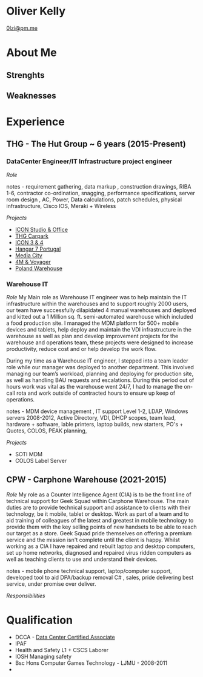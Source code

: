 # Oliver Kelly
0lzi@pm.me 

# About Me

## Strenghts

## Weaknesses

# Experience

## THG - The Hut Group ~ 6 years (2015-Present)

### DataCenter Engineer/IT Infrastructure project engineer

*Role*

notes - requirement gathering, data markup , construction drawings, RIBA 1-6, contractor co-ordination, snagging, performance specifications, server room design , AC, Power, Data calculations, patch schedules, physical infrastructure, Cisco IOS, Meraki + Wireless


*Projects*
- [ICON Studio & Office](Projects/ICON-Studio-Office.md)
- [THG Carpark](Projects/THG-Carpark.md)
- [ICON 3 & 4](Projects/ICON-3-4.md)
- [Hangar 7 Portugal](Projects/Hangar-7-Portugal.md)
- [Media City](Projects/Media-City.md)
- [4M & Voyager](Projects/4M-Voyager.md)
- [Poland Warehouse](Projects/Poland-Warehouse.md)

### Warehouse IT

*Role*
My Main role as Warehouse IT engineer was to help maintain the IT infrastructure within the warehouses and to support roughly 2000 users, our team have successfully dilapidated 4 manual warehouses and deployed and kitted out a 1 Million sq. ft. semi-automated warehouse which included a food production site. I managed the MDM platform for 500+ mobile devices and tablets, help deploy and maintain the VDI infrastructure in the warehouse as well as plan and develop improvement projects for the warehouse and operations team, these projects were designed to increase productivity, reduce cost and or help develop the work flow.

During my time as a Warehouse IT engineer, I stepped into a team leader role while our manager was deployed to another department. This involved managing our team’s workload, planning and deploying for production site, as well as handling BAU requests and escalations. During this period out of hours work was vital as the warehouse went 24/7, I had to manage the on-call rota and work outside of contracted hours to ensure up keep of operations.


notes - MDM device management , IT support Level 1-2, LDAP, Windows servers 2008-2012, Active Directory, VDI, DHCP scopes, team lead, hardware + software, lable printers, laptop builds, new starters, PO's + Quotes, COLOS, PEAK planning, 

*Projects*

- SOTI MDM 
- COLOS Label Server


## CPW - Carphone Warehouse (2021-2015)

*Role*
My role as a Counter Intelligence Agent (CIA) is to be the front line of technical support for Geek Squad within Carphone Warehouse. The main duties are to provide technical support and assistance to clients with their technology, be it mobile, tablet or desktop. Work as part of a team and to aid training of colleagues of the latest and greatest in mobile technology to provide them with the key selling points of new handsets to be able to reach our target as a store. Geek Squad pride themselves on offering a premium service and the mission isn't complete until the client is happy.
Whilst working as a CIA I have repaired and rebuilt laptop and desktop computers, set up home networks, diagnosed and repaired virus ridden computers as well as teaching clients to use and understand their devices.




notes - mobile phone technical support, laptop/computer support, developed tool to aid DPA/backup removal C# , sales, pride delivering best service, under promise over deliver.
 
*Responsibilities*

# Qualification

- DCCA - [Data Center Certified Associate](https://www.schneideruniversities.com/catalog/view/course/id/536/title/Schneider%20Electric%20University%20Data%20Center%20Certified%20Associate%20Exam)
- IPAF
- Health and Safety L1 + CSCS Laborer 
- IOSH Managing safety 
- Bsc Hons Computer Games Technology - LJMU - 2008-2011
- 
